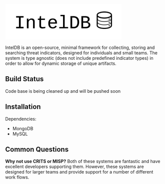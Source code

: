 ![IntelDB Logo](doc/inteldb.png?raw=true "IntelDB")

IntelDB is an open-source, minimal framework for collecting, storing and searching threat indicators, designed for individuals and small teams.  The system is type agnostic (does not include predefined indicator types) in order to allow for dynamic storage of unique artifacts. 






Build Status
-------------
Code base is being cleaned up and will be pushed soon



Installation
-------------

Dependencies:
 - MongoDB
 - MySQL
 
 
Common Questions
-------------

**Why not use CRITS or MISP?**
Both of these systems are fantastic and have excellent developers supporting them.  However, these systems are designed for larger teams and provide support for a number of different work flows.  



